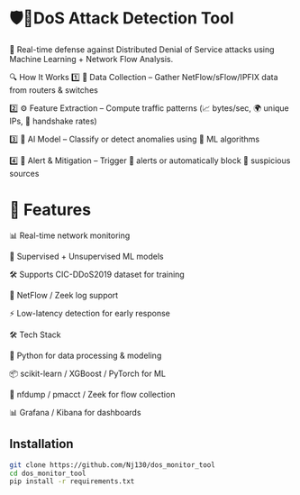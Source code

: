 # 🛡️🤖DoS Attack Detection Tool

🚀 Real-time defense against Distributed Denial of Service attacks using Machine Learning + Network Flow Analysis.

🔍 How It Works
1️⃣ 📡 Data Collection – Gather NetFlow/sFlow/IPFIX data from routers & switches

2️⃣ ⚙️ Feature Extraction – Compute traffic patterns (📈 bytes/sec, 🌍 unique IPs, 🔁 handshake rates)

3️⃣ 🧠 AI Model – Classify or detect anomalies using 🤖 ML algorithms

4️⃣ 🚨 Alert & Mitigation – Trigger 🔔 alerts or automatically block 🚫 suspicious sources

# 🧩 Features
📊 Real-time network monitoring

🧠 Supervised + Unsupervised ML models

🛠️ Supports CIC-DDoS2019 dataset for training

📡 NetFlow / Zeek log support

⚡ Low-latency detection for early response

🛠️ Tech Stack

🐍 Python for data processing & modeling

📦 scikit-learn / XGBoost / PyTorch for ML

📡 nfdump / pmacct / Zeek for flow collection

📊 Grafana / Kibana for dashboards

## Installation
```bash
git clone https://github.com/Nj130/dos_monitor_tool
cd dos_monitor_tool
pip install -r requirements.txt
